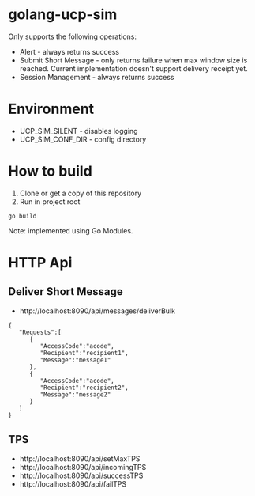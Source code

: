 # golang-ucp-sim

Only supports the following operations:
* Alert - always returns success
* Submit Short Message - only returns failure when max window size is reached. Current implementation doesn't support delivery receipt yet.
* Session Management - always returns success

# Environment

* UCP_SIM_SILENT - disables logging
* UCP_SIM_CONF_DIR - config directory

# How to build 
1. Clone or get a copy of this repository
2. Run in project root
```
go build 
```

Note: implemented using Go Modules.

# HTTP Api

## Deliver Short Message
* http://localhost:8090/api/messages/deliverBulk

```
{
   "Requests":[  
      {  
         "AccessCode":"acode",  
         "Recipient":"recipient1",  
         "Message":"message1"  
      },  
      {  
         "AccessCode":"acode",  
         "Recipient":"recipient2",  
         "Message":"message2"  
      }  
   ]
}
```

## TPS

* http://localhost:8090/api/setMaxTPS
* http://localhost:8090/api/incomingTPS
* http://localhost:8090/api/successTPS
* http://localhost:8090/api/failTPS
